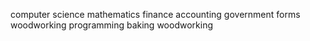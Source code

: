 computer science
mathematics
finance
accounting
government forms
woodworking
programming
baking
woodworking
